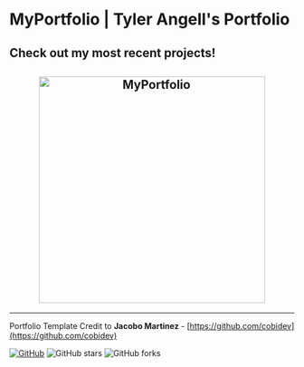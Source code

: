 # MyPortfolio | Tyler Angell's Portfolio

## Check out my most recent projects!

<h2 align="center">
  <img src="/examples/Portfolio.gif" alt="MyPortfolio" width="400px" />
  <br>
</h2>

---

Portfolio Template Credit to
**Jacobo Martinez** - [https://github.com/cobidev](https://github.com/cobidev)

[![GitHub](https://img.shields.io/github/license/cobidev/simplefolio?color=blue)](https://github.com/cobidev/simplefolio/blob/master/LICENSE.md) ![GitHub stars](https://img.shields.io/github/stars/cobidev/simplefolio) ![GitHub forks](https://img.shields.io/github/forks/cobidev/simplefolio)